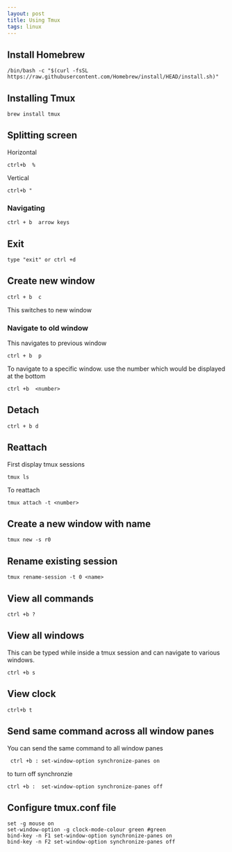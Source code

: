 ```yaml
---
layout: post
title: Using Tmux 
tags: linux
---
```


## Install Homebrew

```
/bin/bash -c "$(curl -fsSL https://raw.githubusercontent.com/Homebrew/install/HEAD/install.sh)"
```
## Installing Tmux

```
brew install tmux
```

## Splitting screen

Horizontal 
```
ctrl+b  %
```
Vertical 
```
ctrl+b "
```
### Navigating
```
ctrl + b  arrow keys
```

## Exit

```
type "exit" or ctrl +d 
```

## Create new window

```
ctrl + b  c
```
This switches to new window 

### Navigate to old window

This navigates to previous window
```
ctrl + b  p
```

To navigate to a specific window. use the number which would be displayed at the bottom
```
ctrl +b  <number>
```
## Detach
```
ctrl + b d
```

## Reattach

First display tmux sessions 
```
tmux ls
```
To reattach

```
tmux attach -t <number>
```

## Create a new window with name
```
tmux new -s r0
```

## Rename existing session
```
tmux rename-session -t 0 <name>
```

## View all commands
```
ctrl +b ?
```

## View all windows
This can be typed while inside a tmux session and can navigate to various windows.
```
ctrl +b s
```

## View clock
```
ctrl+b t
```

## Send same command across all window panes
You can send the same command to all window panes 
```
 ctrl +b : set-window-option synchronize-panes on
```

to turn off synchronzie 
```
ctrl +b :  set-window-option synchronize-panes off
```

## Configure tmux.conf file
```
set -g mouse on
set-window-option -g clock-mode-colour green #green
bind-key -n F1 set-window-option synchronize-panes on
bind-key -n F2 set-window-option synchronize-panes off
```
